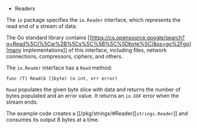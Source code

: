 * Readers

The `io` package specifies the `io.Reader` interface,
which represents the read end of a stream of data.

The Go standard library contains [[https://cs.opensource.google/search?q=Read%5C(%5Cw%2B%5Cs%5C%5B%5C%5Dbyte%5C)&ss=go%2Fgo][many implementations]] of this interface, including files, network connections, compressors, ciphers, and others.

The `io.Reader` interface has a `Read` method:

	func (T) Read(b []byte) (n int, err error)

`Read` populates the given byte slice with data and returns the number of bytes
populated and an error value. It returns an `io.EOF` error when the stream
ends.

The example code creates a
[[/pkg/strings/#Reader][`strings.Reader`]]
and consumes its output 8 bytes at a time.

